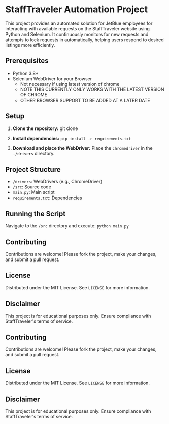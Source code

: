 # StaffTraveler Automation Project

This project provides an automated solution for JetBlue employees for interacting with available requests on the StaffTraveler website using Python and Selenium. It continuously monitors for new requests and attempts to lock requests in automatically, helping users respond to desired listings more efficiently.

## Prerequisites

- Python 3.8+
- Selenium WebDriver for your Browser
  - Not necessary if using latest version of chrome
  - NOTE THIS CURRENTLY ONLY WORKS WITH THE LATEST VERSION OF CHROME
  - OTHER BROWSER SUPPORT TO BE ADDED AT A LATER DATE

## Setup

1. **Clone the repository:**
git clone <repository-url>

2. **Install dependencies:**
`pip install -r requirements.txt`

3. **Download and place the WebDriver:**
Place the `chromedriver` in the `./drivers` directory.

## Project Structure

- `/drivers`: WebDrivers (e.g., ChromeDriver)
- `/src`: Source code
- `main.py`: Main script
- `requirements.txt`: Dependencies

## Running the Script

Navigate to the `/src` directory and execute:
`python main.py`

## Contributing

Contributions are welcome! Please fork the project, make your changes, and submit a pull request.

## License

Distributed under the MIT License. See `LICENSE` for more information.

## Disclaimer

This project is for educational purposes only. Ensure compliance with StaffTraveler's terms of service.


## Contributing

Contributions are welcome! Please fork the project, make your changes, and submit a pull request.

## License

Distributed under the MIT License. See `LICENSE` for more information.

## Disclaimer

This project is for educational purposes only. Ensure compliance with StaffTraveler's terms of service.


